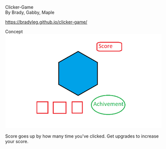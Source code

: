 Clicker-Game  
By Brady, Gabby, Maple  

https://bradyleg.github.io/clicker-game/

Concept
![](concept.png)  

Score goes up by how many time you've clicked. Get upgrades to increase your score.
